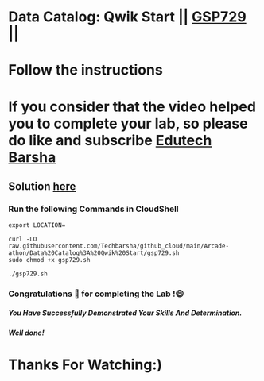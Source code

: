 # Data Catalog: Qwik Start || [GSP729](https://www.cloudskillsboost.google/focuses/11037?parent=catalog) ||
# Follow the instructions

# If you consider that the video helped you to complete your lab, so please do like and subscribe [Edutech Barsha](https://www.youtube.com/@edutechbarsha)
## Solution [here](https://youtu.be/B_yaZVAnMSA)

### Run the following Commands in CloudShell
```
export LOCATION=
```
```
curl -LO raw.githubusercontent.com/Techbarsha/github_cloud/main/Arcade-athon/Data%20Catalog%3A%20Qwik%20Start/gsp729.sh
sudo chmod +x gsp729.sh

./gsp729.sh
```


### Congratulations 🎉 for completing the Lab !😄

##### *You Have Successfully Demonstrated Your Skills And Determination.*

#### *Well done!*

# Thanks For Watching:)

